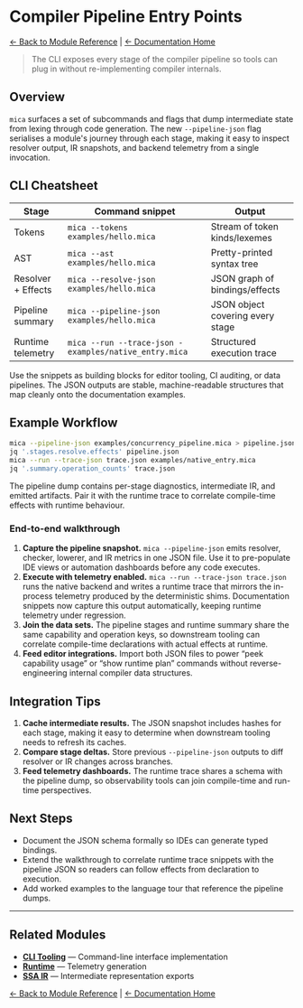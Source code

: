 # Compiler Pipeline Entry Points

[← Back to Module Reference](../module_reference.html) | [← Documentation Home](../index.html)

> The CLI exposes every stage of the compiler pipeline so tools can plug in
> without re-implementing compiler internals.

## Overview

`mica` surfaces a set of subcommands and flags that dump intermediate state from
lexing through code generation. The new `--pipeline-json` flag serialises a
module's journey through each stage, making it easy to inspect resolver output,
IR snapshots, and backend telemetry from a single invocation.

## CLI Cheatsheet

| Stage                  | Command snippet                                        | Output                           |
| ---------------------- | ------------------------------------------------------ | -------------------------------- |
| Tokens                 | `mica --tokens examples/hello.mica`                    | Stream of token kinds/lexemes    |
| AST                    | `mica --ast examples/hello.mica`                       | Pretty-printed syntax tree       |
| Resolver + Effects     | `mica --resolve-json examples/hello.mica`              | JSON graph of bindings/effects   |
| Pipeline summary       | `mica --pipeline-json examples/hello.mica`             | JSON object covering every stage |
| Runtime telemetry      | `mica --run --trace-json - examples/native_entry.mica` | Structured execution trace       |

Use the snippets as building blocks for editor tooling, CI auditing, or data
pipelines. The JSON outputs are stable, machine-readable structures that map
cleanly onto the documentation examples.

## Example Workflow

```bash
mica --pipeline-json examples/concurrency_pipeline.mica > pipeline.json
jq '.stages.resolve.effects' pipeline.json
mica --run --trace-json trace.json examples/native_entry.mica
jq '.summary.operation_counts' trace.json
```

The pipeline dump contains per-stage diagnostics, intermediate IR, and emitted
artifacts. Pair it with the runtime trace to correlate compile-time effects with
runtime behaviour.

### End-to-end walkthrough

1. **Capture the pipeline snapshot.** `mica --pipeline-json` emits resolver,
   checker, lowerer, and IR metrics in one JSON file. Use it to pre-populate IDE
   views or automation dashboards before any code executes.
2. **Execute with telemetry enabled.** `mica --run --trace-json trace.json` runs
   the native backend and writes a runtime trace that mirrors the in-process
   telemetry produced by the deterministic shims. Documentation snippets now
   capture this output automatically, keeping runtime telemetry under
   regression.
3. **Join the data sets.** The pipeline stages and runtime summary share the
   same capability and operation keys, so downstream tooling can correlate
   compile-time declarations with actual effects at runtime.
4. **Feed editor integrations.** Import both JSON files to power “peek
   capability usage” or “show runtime plan” commands without reverse-engineering
   internal compiler data structures.

## Integration Tips

1. **Cache intermediate results.** The JSON snapshot includes hashes for each
   stage, making it easy to determine when downstream tooling needs to refresh
   its caches.
2. **Compare stage deltas.** Store previous `--pipeline-json` outputs to diff
   resolver or IR changes across branches.
3. **Feed telemetry dashboards.** The runtime trace shares a schema with the
   pipeline dump, so observability tools can join compile-time and run-time
   perspectives.

## Next Steps

- Document the JSON schema formally so IDEs can generate typed bindings.
- Extend the walkthrough to correlate runtime trace snippets with the pipeline
  JSON so readers can follow effects from declaration to execution.
- Add worked examples to the language tour that reference the pipeline dumps.

---

## Related Modules

- **[CLI Tooling](cli.html)** — Command-line interface implementation
- **[Runtime](runtime.html)** — Telemetry generation
- **[SSA IR](ir.html)** — Intermediate representation exports

[← Back to Module Reference](../module_reference.html) | [← Documentation Home](../index.html)
